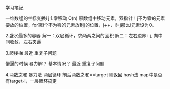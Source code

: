 学习笔记

一维数组的坐标变换i j
1.零移动   O(n)
原数组中移动元素，双指针！j不为零的元素要放的位置，for第i个不为零的元素放到j的位置，j++，i!=j那么i元素设为0。

2.盛水最多的容器
解一：双层循环，求两两之间的面积
解二：左右边界 i j, 向中间收敛，左右夹逼

3.爬楼梯
最近  重复子问题


懵逼的时候
暴力解？ 基本情况？
最近 重复子问题

4.两数之和
暴力法 两层循环  前后两数之和==target 则返回
hash法  map中是否有target-i，一层循环搞定
